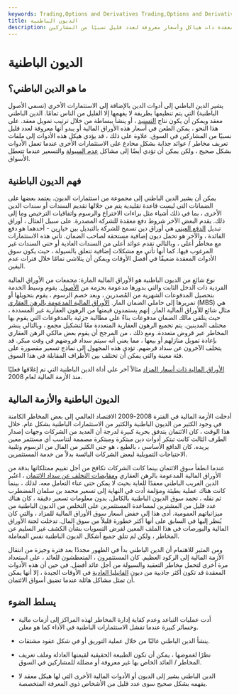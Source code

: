 ```yaml
---
keywords: Trading,Options and Derivatives Trading,Options and Derivatives
title: الديون الباطنية
description: يشير الدين الباطني إلى أدوات دين معقدة ذات هياكل وأسعار معروفة لعدد قليل نسبيًا من المشاركين.
---
```


# الديون الباطنية
## ما هو الدين الباطني؟

يشير الدين الباطني إلى أدوات الدين بالإضافة إلى الاستثمارات الأخرى (تسمى الأصول الباطنية) التي يتم تنظيمها بطريقة لا يفهمها إلا القليل من الناس تمامًا. الدين الباطني معقد ويمكن أن يكون نتاج [التسنيد](/securitization) ، أو ينشأ ببساطة من خلال ترتيب تمويل معقد. على هذا النحو ، يمكن الطعن في أسعار هذه الأوراق المالية أو يبدو أنها معروفة لعدد قليل نسبيًا من المشاركين في السوق. علاوة على ذلك ، قد يؤدي هيكل هذه الأدوات إلى ملفات تعريف مخاطر / عوائد جذابة بشكل مخادع على الاستثمارات الأخرى عندما تعمل الأدوات بشكل صحيح ، ولكن يمكن أن تؤدي أيضًا إلى مشاكل [عدم السيولة](/illiquid) والتسعير عندما تتعطل الأسواق.

## فهم الديون الباطنية

يمكن أن يشير الدين الباطني إلى مجموعة من استثمارات الديون. يعتمد بعضها على الضمانات التي ليست قاعدة تقليدية يتم من خلالها تقديم السندات أو سندات الدين الأخرى ، بما في ذلك أشياء مثل براءات الاختراع والرسوم واتفاقيات الترخيص وما إلى ذلك. يقدم البعض الآخر شروط دفع معقدة للشركة المصدرة. على سبيل المثال ، أوراق تبديل [الدفع العيني](/paymentinkind) هي أوراق دين تسمح للشركة بالتبديل بين خيارين - أحدهما هو دفع الفائدة ، والآخر هو تحمل ديون إضافية مستحقة لصاحب الضمان. تأتي هذه الاستثمارات مع مخاطر أعلى ، وبالتالي تقدم عوائد أعلى من السندات العادية أو حتى السندات غير المرغوب فيها. كما أنها تأتي مع مشكلات إضافية تتعلق بالسيولة ، حيث يكون سوق الأدوات المعقدة ضعيفًا في أفضل الأوقات ويمكن أن يتلاشى تمامًا خلال فترات عدم اليقين.

نوع شائع من الديون الباطنية هو الأوراق المالية المارة: مجمعات من الأوراق المالية الفردية ذات الدخل الثابت والتي بدورها مدعومة بحزمة من [الأصول](/asset). يقوم وسيط الخدمة بتحصيل المدفوعات الشهرية من المُصدرين ، وبعد خصم الرسوم ، يقوم بتحويلها أو تمريرها إلى حاملي الضمان المار. [الأوراق المالية المدعومة بالرهن العقاري](/mbs) (MBS) هي مثال شائع للأوراق المالية المار. إنهم يستمدون قيمتها من الرهون العقارية غير المسددة ، حيث يتلقى مالك الضمان مدفوعات بناءً على مطالبة جزئية بالمدفوعات التي يقوم بها مختلف المدينين. يتم تجميع الرهون العقارية المتعددة معًا لتشكيل مجمع ، وبالتالي ينشر المخاطر عبر قروض متعددة. ومع ذلك ، من المرجح أن يقوم بعض مالكي الرهن العقاري بإعادة تمويل منازلهم أو بيعها ، مما يعني أنه سيتم سداد قروضهم في وقت مبكر. قد يتخلف الآخرون عن سداد قرضهم. تؤدي هذه المجهول إلى نماذج تسعير مقصورة على فئة معينة والتي يمكن أن تختلف بين الأطراف المقابلة في هذا السوق.

[الأوراق المالية ذات أسعار المزاد](/auction-rate-security) مثالاً آخر على أداة الدين الباطنية التي تم إغلاقها فعليًا منذ الأزمة المالية لعام 2008.

## الديون الباطنية والأزمة المالية

أدخلت الأزمة المالية في الفترة 2008-2009 الاقتصاد العالمي إلى بعض المخاطر الكامنة في وجود الكثير من الديون الباطنية والكثير من الاستثمارات الباطنية بشكل عام. خلال هذا الوقت ، كان الائتمان يتدفق بحرية كبيرة لدرجة أن العديد من الشركات وجهات إصدار الطرف الثالث كانت تبتكر أدوات دين مبتكرة ومبتكرة مصممة لتناسب أي مستثمر معين يريده. كان الدافع الأساسي ، بالطبع ، هو جني الكثير من المال من الرسوم وتلبية الاحتياجات التمويلية لبعض الشركات اليائسة بدلاً من خدمة المستثمرين.

عندما انطفأ سوق الائتمان بينما كانت الشركات تكافح من أجل تقييم ممتلكاتها بدقة من الأوراق المالية المدعومة بالرهن العقاري [ومقايضات التخلف عن سداد الائتمان](/creditdefaultswap) ، اعتُبر الدين الغريب الباطني معقدًا للغاية بحيث لا يمكن حتى عناء التعامل معه. لذلك ، بينما كانت هناك عملية بطيئة ومؤلمة أدت في النهاية إلى تسعير محمد بن سلمان المضطرب ثم نقله ، تجمد سوق الديون الباطنية بالكامل. بدون معلومات تسعير دقيقة ، كان هناك عدد قليل من المشترين لمساعدة المستثمرين على التخلص من الديون الباطنية من ميزانياتهم العمومية. أدى هذا إلى خفض أسعار سوق الأوراق المالية للمزاد ، والتي كان يُنظر إليها في السابق على أنها أكثر خطورة قليلاً من سوق المال. تدخلت لجنة الأوراق المالية والبورصات في هذا الملف المعين لفرض التسويات بشأن الكشف غير السليم عن المخاطر ، ولكن لم تتلق جميع أشكال الديون الباطنية نفس المعاملة.

ومن المثير للاهتمام أن الدين الباطني بدأ في الظهور مجددًا بعد فترة وجيزة من انتقال الأزمة المالية إلى الركود العظيم. كان المستثمرون ، المتعطشون للعائد ، على استعداد مرة أخرى لتحمل مخاطر التعقيد والسيولة من أجل عائد أفضل. في حين أن هذه الأدوات المعقدة قد تكون أكثر جاذبية من ديون [الفانيليا العادية](/plainvanilla) في الأوقات الجيدة ، إلا أنها يمكن أن تمثل مشاكل هائلة عندما تضيق أسواق الائتمان.

## يسلط الضوء

- أدت عمليات التباعد وعدم كفاية إدارة المخاطر لهذه المراكز إلى أزمات مالية وخسائر كبيرة عندما تفشل الاستثمارات الباطنية في الأداء كما هو معلن.

- ينشأ الدين الباطني غالبًا من خلال عملية التوريق أو في شكل عقود مشتقات.

- نظرًا لغموضها ، يمكن أن تكون الطبيعة الحقيقية لقيمتها العادلة وملف تعريف المخاطر / العائد الخاص بها غير معروفة أو مضللة للمشاركين في السوق.

- الدين الباطني يشير إلى الديون أو الأدوات المالية الأخرى التي لها هيكل معقد لا يفهمه بشكل صحيح سوى عدد قليل من الأشخاص ذوي المعرفة المتخصصة.

